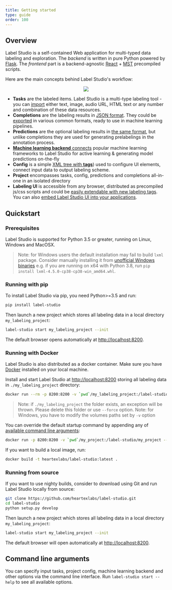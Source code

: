 ```yaml
---
title: Getting started
type: guide
order: 100
---
```


## Overview

Label Studio is a self-contained Web application for multi-typed data labeling and exploration. The _backend_ is written in pure Python powered by [Flask](https://github.com/pallets/flask). The _frontend_ part is a backend-agnostic [React](https://reactjs.org/) + [MST](https://github.com/mobxjs/mobx-state-tree) precompiled scripts. 

Here are the main concepts behind Label Studio's workflow:

<div style="margin:auto; text-align:center; width:100%"><img src="/images/label-studio-overview.png"/></div>

- **Tasks** are the labeled items. Label Studio is a multi-type labeling tool - you can [import](tasks.html) either text, image, audio URL, HTML text or any number and combination of these data resources.
- **Completions** are the labeling results in [JSON format](completions.html#Completion-fields). They could be [exported](completions.html) in various common formats, ready to use in machine learning pipelines.
- **Predictions** are the optional labeling results in [the same format](completions.html#Completion-fields), but unlike completions they are used for generating prelabelings in the annotation process.
- [**Machine learning backend** connects](ml.html) popular machine learning frameworks to Label Studio for active learning & generating model predictions on-the-fly
- **Config** is a simple [XML tree with **tags**](setup.html#Labeling-config)) used to configure UI elements, connect input data to output labeling scheme.
- **Project** encompasses tasks, config, predictions and completions all-in-one in an isolated directory
- **Labeling UI** is accessible from any browser, distributed as precompiled js/css scripts and could be [easily extendable with new labeling tags](frontend.html). You can also [embed Label Studio UI into your applications](frontend.html#Quickstart).


## Quickstart

### Prerequisites

Label Studio is supported for Python 3.5 or greater, running on Linux, Windows and MacOSX.

> Note: for Windows users the default installation may fail to build `lxml` package. Consider manually installing it from [unofficial Windows binaries](https://www.lfd.uci.edu/~gohlke/pythonlibs/#lxml) e.g. if you are running on x64 with Python 3.8, run `pip install lxml‑4.5.0‑cp38‑cp38‑win_amd64.whl`.


### Running with pip

To install Label Studio via pip, you need Python>=3.5 and run:
```bash
pip install label-studio
```

Then launch a new project which stores all labeling data in a local directory `my_labeling_project`:

```bash
label-studio start my_labeling_project --init
```
The default browser opens automatically at [http://localhost:8200](http://localhost:8200). 

### Running with Docker

Label Studio is also distributed as a docker container. Make sure you have [Docker](https://www.docker.com/) installed on your local machine.

Install and start Label Studio at [http://localhost:8200](http://localhost:8200) storing all labeling data in `./my_labeling_project` directory:
```bash
docker run --rm -p 8200:8200 -v `pwd`/my_labeling_project:/label-studio/my_labeling_project --name label-studio heartexlabs/label-studio:latest
```

> Note: if `./my_labeling_project` the folder exists, an exception will be thrown. Please delete this folder or use `--force` option.
> Note: for Windows, you have to modify the volumes paths set by `-v` option

You can override the default startup command by appending any of [available command line arguments]():

```bash
docker run -p 8200:8200 -v `pwd`/my_project:/label-studio/my_project --name label-studio heartexlabs/label-studio:latest label-studio start my_project --init --force --template image_mixedlabel
```

If you want to build a local image, run:
```bash
docker build -t heartexlabs/label-studio:latest .
```

### Running from source

If you want to use nighty builds, consider to download using Git and run Label Studio locally from source:

```bash
git clone https://github.com/heartexlabs/label-studio.git
cd label-studio
python setup.py develop
```

Then launch a new project which stores all labeling data in a local directory `my_labeling_project`:

```bash
label-studio start my_labeling_project --init
```
The default browser will open automatically at [http://localhost:8200](http://localhost:8200).


## Command line arguments

You can specify input tasks, project config, machine learning backend and other options via the command line interface. Run `label-studio start --help` to see all available options.

